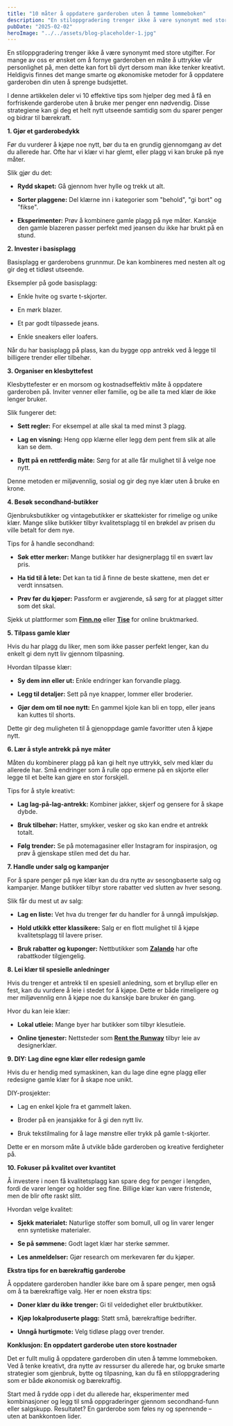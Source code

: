 ```yaml
---
title: "10 måter å oppdatere garderoben uten å tømme lommeboken"
description: "En stiloppgradering trenger ikke å være synonymt med store utgifter. For mange av oss er ønsket om å fornye garderoben en måte å uttrykke vår personlighet på, men dette kan fort bli dyrt dersom man ikke tenker kreativt. Heldigvis finnes det mange smarte og økonomiske metoder for å oppdatere garderoben din uten å sprenge budsjettet. &#8230; Read more"
pubDate: "2025-02-02"
heroImage: "../../assets/blog-placeholder-1.jpg"
---
```


En stiloppgradering trenger ikke å være synonymt med store utgifter. For mange av oss er ønsket om å fornye garderoben en måte å uttrykke vår personlighet på, men dette kan fort bli dyrt dersom man ikke tenker kreativt. Heldigvis finnes det mange smarte og økonomiske metoder for å oppdatere garderoben din uten å sprenge budsjettet.

I denne artikkelen deler vi 10 effektive tips som hjelper deg med å få en forfriskende garderobe uten å bruke mer penger enn nødvendig. Disse strategiene kan gi deg et helt nytt utseende samtidig som du sparer penger og bidrar til bærekraft.

**1. Gjør et garderobedykk**

Før du vurderer å kjøpe noe nytt, bør du ta en grundig gjennomgang av det du allerede har. Ofte har vi klær vi har glemt, eller plagg vi kan bruke på nye måter.

Slik gjør du det:

- **Rydd skapet:** Gå gjennom hver hylle og trekk ut alt.

- **Sorter plaggene:** Del klærne inn i kategorier som "behold", "gi bort" og "fikse".

- **Eksperimenter:** Prøv å kombinere gamle plagg på nye måter. Kanskje den gamle blazeren passer perfekt med jeansen du ikke har brukt på en stund.

**2. Invester i basisplagg**

Basisplagg er garderobens grunnmur. De kan kombineres med nesten alt og gir deg et tidløst utseende.

Eksempler på gode basisplagg:

- Enkle hvite og svarte t-skjorter.

- En mørk blazer.

- Et par godt tilpassede jeans.

- Enkle sneakers eller loafers.

Når du har basisplagg på plass, kan du bygge opp antrekk ved å legge til billigere trender eller tilbehør.

**3. Organiser en klesbyttefest**

Klesbyttefester er en morsom og kostnadseffektiv måte å oppdatere garderoben på. Inviter venner eller familie, og be alle ta med klær de ikke lenger bruker.

Slik fungerer det:

- **Sett regler:** For eksempel at alle skal ta med minst 3 plagg.

- **Lag en visning:** Heng opp klærne eller legg dem pent frem slik at alle kan se dem.

- **Bytt på en rettferdig måte:** Sørg for at alle får mulighet til å velge noe nytt.

Denne metoden er miljøvennlig, sosial og gir deg nye klær uten å bruke en krone.

**4. Besøk secondhand-butikker**

Gjenbruksbutikker og vintagebutikker er skattekister for rimelige og unike klær. Mange slike butikker tilbyr kvalitetsplagg til en brøkdel av prisen du ville betalt for dem nye.

Tips for å handle secondhand:

- **Søk etter merker:** Mange butikker har designerplagg til en svært lav pris.

- **Ha tid til å lete:** Det kan ta tid å finne de beste skattene, men det er verdt innsatsen.

- **Prøv før du kjøper:** Passform er avgjørende, så sørg for at plagget sitter som det skal.

Sjekk ut plattformer som **[Finn.no](https://www.finn.no)** eller **[Tise](https://tise.com)** for online bruktmarked.

**5. Tilpass gamle klær**

Hvis du har plagg du liker, men som ikke passer perfekt lenger, kan du enkelt gi dem nytt liv gjennom tilpasning.

Hvordan tilpasse klær:

- **Sy dem inn eller ut:** Enkle endringer kan forvandle plagg.

- **Legg til detaljer:** Sett på nye knapper, lommer eller broderier.

- **Gjør dem om til noe nytt:** En gammel kjole kan bli en topp, eller jeans kan kuttes til shorts.

Dette gir deg muligheten til å gjenoppdage gamle favoritter uten å kjøpe nytt.

**6. Lær å style antrekk på nye måter**

Måten du kombinerer plagg på kan gi helt nye uttrykk, selv med klær du allerede har. Små endringer som å rulle opp ermene på en skjorte eller legge til et belte kan gjøre en stor forskjell.

Tips for å style kreativt:

- **Lag lag-på-lag-antrekk:** Kombiner jakker, skjerf og gensere for å skape dybde.

- **Bruk tilbehør:** Hatter, smykker, vesker og sko kan endre et antrekk totalt.

- **Følg trender:** Se på motemagasiner eller Instagram for inspirasjon, og prøv å gjenskape stilen med det du har.

**7. Handle under salg og kampanjer**

For å spare penger på nye klær kan du dra nytte av sesongbaserte salg og kampanjer. Mange butikker tilbyr store rabatter ved slutten av hver sesong.

Slik får du mest ut av salg:

- **Lag en liste:** Vet hva du trenger før du handler for å unngå impulskjøp.

- **Hold utkikk etter klassikere:** Salg er en flott mulighet til å kjøpe kvalitetsplagg til lavere priser.

- **Bruk rabatter og kuponger:** Nettbutikker som **[Zalando](https://www.zalando.no)** har ofte rabattkoder tilgjengelig.

**8. Lei klær til spesielle anledninger**

Hvis du trenger et antrekk til en spesiell anledning, som et bryllup eller en fest, kan du vurdere å leie i stedet for å kjøpe. Dette er både rimeligere og mer miljøvennlig enn å kjøpe noe du kanskje bare bruker én gang.

Hvor du kan leie klær:

- **Lokal utleie:** Mange byer har butikker som tilbyr klesutleie.

- **Online tjenester:** Nettsteder som **[Rent the Runway](https://www.renttherunway.com)** tilbyr leie av designerklær.

**9. DIY: Lag dine egne klær eller redesign gamle**

Hvis du er hendig med symaskinen, kan du lage dine egne plagg eller redesigne gamle klær for å skape noe unikt.

DIY-prosjekter:

- Lag en enkel kjole fra et gammelt laken.

- Broder på en jeansjakke for å gi den nytt liv.

- Bruk tekstilmaling for å lage mønstre eller trykk på gamle t-skjorter.

Dette er en morsom måte å utvikle både garderoben og kreative ferdigheter på.

**10. Fokuser på kvalitet over kvantitet**

Å investere i noen få kvalitetsplagg kan spare deg for penger i lengden, fordi de varer lenger og holder seg fine. Billige klær kan være fristende, men de blir ofte raskt slitt.

Hvordan velge kvalitet:

- **Sjekk materialet:** Naturlige stoffer som bomull, ull og lin varer lenger enn syntetiske materialer.

- **Se på sømmene:** Godt laget klær har sterke sømmer.

- **Les anmeldelser:** Gjør research om merkevaren før du kjøper.

**Ekstra tips for en bærekraftig garderobe**

Å oppdatere garderoben handler ikke bare om å spare penger, men også om å ta bærekraftige valg. Her er noen ekstra tips:

- **Doner klær du ikke trenger:** Gi til veldedighet eller bruktbutikker.

- **Kjøp lokalproduserte plagg:** Støtt små, bærekraftige bedrifter.

- **Unngå hurtigmote:** Velg tidløse plagg over trender.

**Konklusjon: En oppdatert garderobe uten store kostnader**

Det er fullt mulig å oppdatere garderoben din uten å tømme lommeboken. Ved å tenke kreativt, dra nytte av ressurser du allerede har, og bruke smarte strategier som gjenbruk, bytte og tilpasning, kan du få en stiloppgradering som er både økonomisk og bærekraftig.

Start med å rydde opp i det du allerede har, eksperimenter med kombinasjoner og legg til små oppgraderinger gjennom secondhand-funn eller salgskupp. Resultatet? En garderobe som føles ny og spennende – uten at bankkontoen lider.